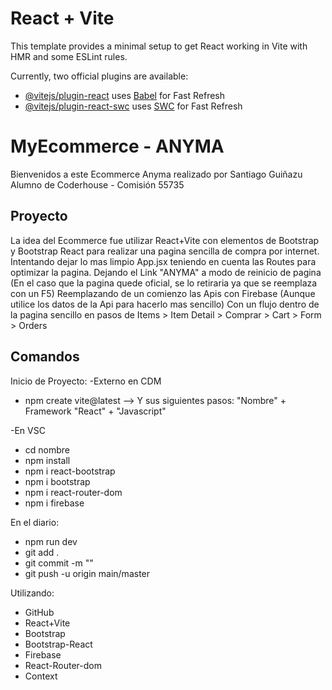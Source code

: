 # React + Vite

This template provides a minimal setup to get React working in Vite with HMR and some ESLint rules.

Currently, two official plugins are available:

- [@vitejs/plugin-react](https://github.com/vitejs/vite-plugin-react/blob/main/packages/plugin-react/README.md) uses [Babel](https://babeljs.io/) for Fast Refresh
- [@vitejs/plugin-react-swc](https://github.com/vitejs/vite-plugin-react-swc) uses [SWC](https://swc.rs/) for Fast Refresh


# MyEcommerce - ANYMA

Bienvenidos a este Ecommerce Anyma realizado por Santiago Guiñazu Alumno de Coderhouse - Comisión 55735

## Proyecto

La idea del Ecommerce fue utilizar React+Vite con elementos de Bootstrap y Bootstrap React para realizar una pagina sencilla de compra por internet.
Intentando dejar lo mas limpio App.jsx teniendo en cuenta las Routes para optimizar la pagina.
Dejando el Link "ANYMA" a modo de reinicio de pagina (En el caso que la pagina quede oficial, se lo retiraria ya que se reemplaza con un F5)
Reemplazando de un comienzo las Apis con Firebase (Aunque utilice los datos de la Api para hacerlo mas sencillo)
Con un flujo dentro de la pagina sencillo en pasos de Items > Item Detail > Comprar > Cart > Form > Orders


## Comandos
Inicio de Proyecto:
-Externo en CDM
* npm create vite@latest --> Y sus siguientes pasos: "Nombre" + Framework "React" + "Javascript"

-En VSC
* cd nombre
* npm install
* npm i react-bootstrap
* npm i bootstrap
* npm i react-router-dom
* npm i firebase

En el diario:
* npm run dev
* git add .
* git commit -m ""
* git push -u origin main/master

Utilizando:
* GitHub
* React+Vite
* Bootstrap
* Bootstrap-React
* Firebase
* React-Router-dom
* Context
